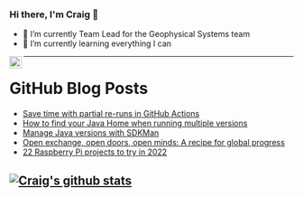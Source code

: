 ### Hi there, I'm Craig 👋

<!--
**CraigTeelFugro/CraigTeelFugro** is a ✨ _special_ ✨ repository because its `README.md` (this file) appears on your GitHub profile.

Here are some ideas to get you started:
-->

- 🔭 I’m currently Team Lead for the Geophysical Systems team
- 🌱 I’m currently learning everything I can

[<img align="left" alt="Craig Teel | LinkedIn" width="22px" src="https://cdn.jsdelivr.net/npm/simple-icons@v3/icons/linkedin.svg" />][linkedin]

---

# GitHub Blog Posts

<!-- BLOG-POST-LIST:START -->
- [Save time with partial re-runs in GitHub Actions](https://github.blog/2022-03-16-save-time-partial-re-runs-github-actions/)
- [How to find your Java Home when running multiple versions](https://opensource.com/article/22/3/find-java-home)
- [Manage Java versions with SDKMan](https://opensource.com/article/22/3/manage-java-versions-sdkman)
- [Open exchange, open doors, open minds: A recipe for global progress](https://opensource.com/open-organization/22/3/open-history-human-progress)
- [22 Raspberry Pi projects to try in 2022](https://opensource.com/article/22/3/raspberry-pi-projects-2022)
<!-- BLOG-POST-LIST:END -->

## [![Craig's github stats](https://github-readme-stats.vercel.app/api?username=craigteelfugro)](https://github.com/anuraghazra/github-readme-stats)


[linkedin]: https://linkedin.com/in/craig-teel-b8786771

